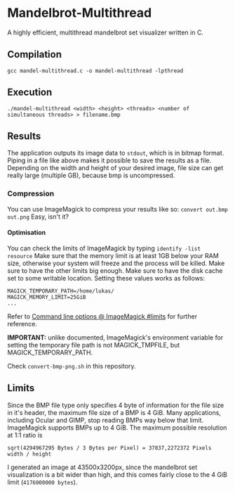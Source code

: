 # Mandelbrot-Multithread
A highly efficient, multithread mandelbrot set visualizer written in C.

## Compilation
`gcc mandel-multithread.c -o mandel-multithread -lpthread`

## Execution
`./mandel-multithread <width> <height> <threads> <number of simultaneous threads> > filename.bmp`

## Results
The application outputs its image data to `stdout`, which is in bitmap format. Piping in a file like above makes it possible to save the results as a file. Depending on the width and height of your desired image, file size can get really large (multiple GB), because bmp is uncompressed.

### Compression
You can use ImageMagick to compress your results like so:
`convert out.bmp out.png`
Easy, isn't it?

#### Optimisation
You can check the limits of ImageMagick by typing
`identify -list resource`
Make sure that the memory limit is at least 1GB below your RAM size, otherwise your system will freeze and the process will be killed. Make sure to have the other limits big enough. Make sure to have the disk cache set to some writable location. Setting these values works as follows:
```
MAGICK_TEMPORARY_PATH=/home/lukas/
MAGICK_MEMORY_LIMIT=25GiB
...
```
Refer to [Command line options @ ImageMagick #limits](https://imagemagick.org/script/command-line-options.php#limit) for further reference.

**IMPORTANT:** unlike documented, ImageMagick's environment variable for setting the temporary file path is not MAGICK_TMPFILE, but MAGICK_TEMPORARY_PATH.

Check `convert-bmp-png.sh` in this repository.

## Limits
Since the BMP file type only specifies 4 byte of information for the file size in it's header, the maximum file size of a BMP is 4 GiB. Many applications, including Ocular and GIMP, stop reading BMPs way below that limit. ImageMagick supports BMPs up to 4 GiB. The maximum possible resolution at 1:1 ratio is
```
sqrt(4294967295 Bytes / 3 Bytes per Pixel) = 37837,2272372 Pixels width / height
```
I generated an image at 43500x3200px, since the mandelbrot set visualization is a bit wider than high, and this comes fairly close to the 4 GiB limit (`4176000000 bytes`).
